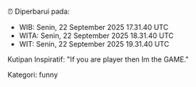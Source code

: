 ⏰ Diperbarui pada:
- WIB: Senin, 22 September 2025 17.31.40 UTC
- WITA: Senin, 22 September 2025 18.31.40 UTC
- WIT: Senin, 22 September 2025 19.31.40 UTC

Kutipan Inspiratif:
"If you are player then Im the GAME."


Kategori: funny

